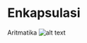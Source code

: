 # Enkapsulasi
Aritmatika
![alt text](https://github.com/akuian/Enkapsulasi/blob/master/Aritmatika.JPG)
